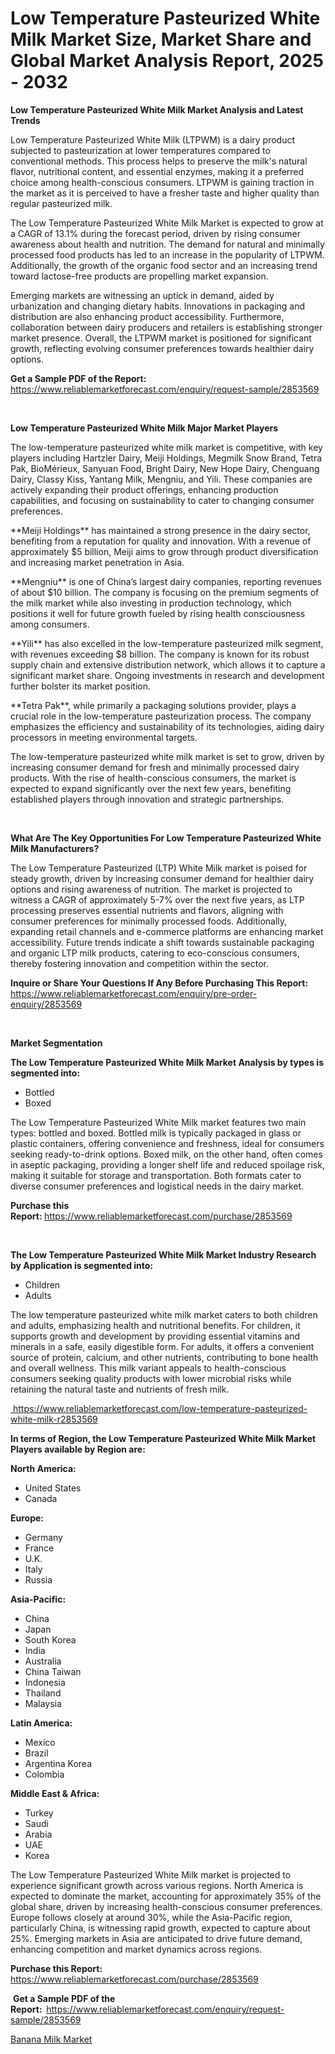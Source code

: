 <p><h1>Low Temperature Pasteurized White Milk Market Size, Market Share and Global Market Analysis Report, 2025 - 2032</h1></p><p><strong>Low Temperature Pasteurized White Milk Market Analysis and Latest Trends</strong></p>
<p><p>Low Temperature Pasteurized White Milk (LTPWM) is a dairy product subjected to pasteurization at lower temperatures compared to conventional methods. This process helps to preserve the milk's natural flavor, nutritional content, and essential enzymes, making it a preferred choice among health-conscious consumers. LTPWM is gaining traction in the market as it is perceived to have a fresher taste and higher quality than regular pasteurized milk.</p><p>The Low Temperature Pasteurized White Milk Market is expected to grow at a CAGR of 13.1% during the forecast period, driven by rising consumer awareness about health and nutrition. The demand for natural and minimally processed food products has led to an increase in the popularity of LTPWM. Additionally, the growth of the organic food sector and an increasing trend toward lactose-free products are propelling market expansion.</p><p>Emerging markets are witnessing an uptick in demand, aided by urbanization and changing dietary habits. Innovations in packaging and distribution are also enhancing product accessibility. Furthermore, collaboration between dairy producers and retailers is establishing stronger market presence. Overall, the LTPWM market is positioned for significant growth, reflecting evolving consumer preferences towards healthier dairy options.</p></p>
<p><strong>Get a Sample PDF of the Report:&nbsp;</strong> <a href="https://www.reliablemarketforecast.com/enquiry/request-sample/2853569?utm_campaign=2320&utm_medium=2&utm_source=Github&utm_content=ia&utm_term=12032025&utm_id=low-temperature-pasteurized-white-milk">https://www.reliablemarketforecast.com/enquiry/request-sample/2853569</a></p>
<p>&nbsp;</p>
<p><strong>Low Temperature Pasteurized White Milk Major Market Players</strong></p>
<p><p>The low-temperature pasteurized white milk market is competitive, with key players including Hartzler Dairy, Meiji Holdings, Megmilk Snow Brand, Tetra Pak, BioMérieux, Sanyuan Food, Bright Dairy, New Hope Dairy, Chenguang Dairy, Classy Kiss, Yantang Milk, Mengniu, and Yili. These companies are actively expanding their product offerings, enhancing production capabilities, and focusing on sustainability to cater to changing consumer preferences.</p><p>**Meiji Holdings** has maintained a strong presence in the dairy sector, benefiting from a reputation for quality and innovation. With a revenue of approximately $5 billion, Meiji aims to grow through product diversification and increasing market penetration in Asia.</p><p>**Mengniu** is one of China’s largest dairy companies, reporting revenues of about $10 billion. The company is focusing on the premium segments of the milk market while also investing in production technology, which positions it well for future growth fueled by rising health consciousness among consumers.</p><p>**Yili** has also excelled in the low-temperature pasteurized milk segment, with revenues exceeding $8 billion. The company is known for its robust supply chain and extensive distribution network, which allows it to capture a significant market share. Ongoing investments in research and development further bolster its market position.</p><p>**Tetra Pak**, while primarily a packaging solutions provider, plays a crucial role in the low-temperature pasteurization process. The company emphasizes the efficiency and sustainability of its technologies, aiding dairy processors in meeting environmental targets.</p><p>The low-temperature pasteurized white milk market is set to grow, driven by increasing consumer demand for fresh and minimally processed dairy products. With the rise of health-conscious consumers, the market is expected to expand significantly over the next few years, benefiting established players through innovation and strategic partnerships.</p></p>
<p>&nbsp;</p>
<p><strong>What Are The Key Opportunities For Low Temperature Pasteurized White Milk Manufacturers?</strong></p>
<p><p>The Low Temperature Pasteurized (LTP) White Milk market is poised for steady growth, driven by increasing consumer demand for healthier dairy options and rising awareness of nutrition. The market is projected to witness a CAGR of approximately 5-7% over the next five years, as LTP processing preserves essential nutrients and flavors, aligning with consumer preferences for minimally processed foods. Additionally, expanding retail channels and e-commerce platforms are enhancing market accessibility. Future trends indicate a shift towards sustainable packaging and organic LTP milk products, catering to eco-conscious consumers, thereby fostering innovation and competition within the sector.</p></p>
<p><strong>Inquire or Share Your Questions If Any Before Purchasing This Report:</strong> <a href="https://www.reliablemarketforecast.com/enquiry/pre-order-enquiry/2853569?utm_campaign=2320&utm_medium=2&utm_source=Github&utm_content=ia&utm_term=12032025&utm_id=low-temperature-pasteurized-white-milk">https://www.reliablemarketforecast.com/enquiry/pre-order-enquiry/2853569</a></p>
<p>&nbsp;</p>
<p><strong>Market Segmentation</strong></p>
<p><strong>The Low Temperature Pasteurized White Milk Market Analysis by types is segmented into:</strong></p>
<p><ul><li>Bottled</li><li>Boxed</li></ul></p>
<p><p>The Low Temperature Pasteurized White Milk market features two main types: bottled and boxed. Bottled milk is typically packaged in glass or plastic containers, offering convenience and freshness, ideal for consumers seeking ready-to-drink options. Boxed milk, on the other hand, often comes in aseptic packaging, providing a longer shelf life and reduced spoilage risk, making it suitable for storage and transportation. Both formats cater to diverse consumer preferences and logistical needs in the dairy market.</p></p>
<p><strong>Purchase this Report:&nbsp;</strong><a href="https://www.reliablemarketforecast.com/purchase/2853569?utm_campaign=2320&utm_medium=2&utm_source=Github&utm_content=ia&utm_term=12032025&utm_id=low-temperature-pasteurized-white-milk">https://www.reliablemarketforecast.com/purchase/2853569</a></p>
<p>&nbsp;</p>
<p><strong>The Low Temperature Pasteurized White Milk Market Industry Research by Application is segmented into:</strong></p>
<p><ul><li>Children</li><li>Adults</li></ul></p>
<p><p>The low temperature pasteurized white milk market caters to both children and adults, emphasizing health and nutritional benefits. For children, it supports growth and development by providing essential vitamins and minerals in a safe, easily digestible form. For adults, it offers a convenient source of protein, calcium, and other nutrients, contributing to bone health and overall wellness. This milk variant appeals to health-conscious consumers seeking quality products with lower microbial risks while retaining the natural taste and nutrients of fresh milk.</p></p>
<p><a href="https://www.reliablemarketforecast.com/low-temperature-pasteurized-white-milk-r2853569?utm_campaign=2320&utm_medium=2&utm_source=Github&utm_content=ia&utm_term=12032025&utm_id=low-temperature-pasteurized-white-milk">&nbsp;https://www.reliablemarketforecast.com/low-temperature-pasteurized-white-milk-r2853569</a></p>
<p><strong>In terms of Region, the Low Temperature Pasteurized White Milk Market Players available by Region are:</strong></p>
<p>
    <p> <strong> North America: </strong>
        <ul>
            <li>United States</li>
            <li>Canada</li>
        </ul>
        </p> 
    <p> <strong> Europe: </strong>
        <ul>
            <li>Germany</li>
            <li>France</li>
            <li>U.K.</li>
            <li>Italy</li>
            <li>Russia</li>
        </ul>
        </p> 
    <p> <strong> Asia-Pacific: </strong>
        <ul>
            <li>China</li>
            <li>Japan</li>
            <li>South Korea</li>
            <li>India</li>
            <li>Australia</li>
            <li>China Taiwan</li>
            <li>Indonesia</li>
            <li>Thailand</li>
            <li>Malaysia</li>
        </ul>
        </p> 
    <p> <strong> Latin America: </strong>
        <ul>
            <li>Mexico</li>
            <li>Brazil</li>
            <li>Argentina Korea</li>
            <li>Colombia</li>
        </ul>
        </p> 
    <p> <strong> Middle East & Africa: </strong>
        <ul>
            <li>Turkey</li>
            <li>Saudi</li>
            <li>Arabia</li>
            <li>UAE</li>
            <li>Korea</li>
        </ul>
    </p>
    </p>
<p><p>The Low Temperature Pasteurized White Milk market is projected to experience significant growth across various regions. North America is expected to dominate the market, accounting for approximately 35% of the global share, driven by increasing health-conscious consumer preferences. Europe follows closely at around 30%, while the Asia-Pacific region, particularly China, is witnessing rapid growth, expected to capture about 25%. Emerging markets in Asia are anticipated to drive future demand, enhancing competition and market dynamics across regions.</p></p>
<p><strong>Purchase this Report: </strong><a href="https://www.reliablemarketforecast.com/purchase/2853569?utm_campaign=2320&utm_medium=2&utm_source=Github&utm_content=ia&utm_term=12032025&utm_id=low-temperature-pasteurized-white-milk">https://www.reliablemarketforecast.com/purchase/2853569</a></p>
<p>&nbsp;<strong>Get a Sample PDF of the Report:&nbsp;&nbsp;</strong><a href="https://www.reliablemarketforecast.com/enquiry/request-sample/2853569?utm_campaign=2320&utm_medium=2&utm_source=Github&utm_content=ia&utm_term=12032025&utm_id=low-temperature-pasteurized-white-milk">https://www.reliablemarketforecast.com/enquiry/request-sample/2853569</a></p>
<p><strong></strong></p>
<p><p><a href="https://github.com/castoriffic/Market-Research-Report-List-6/blob/main/banana-milk-market.md?utm_campaign=2320&utm_medium=2&utm_source=Github&utm_content=ia&utm_term=12032025&utm_id=low-temperature-pasteurized-white-milk">Banana Milk Market</a></p></p>